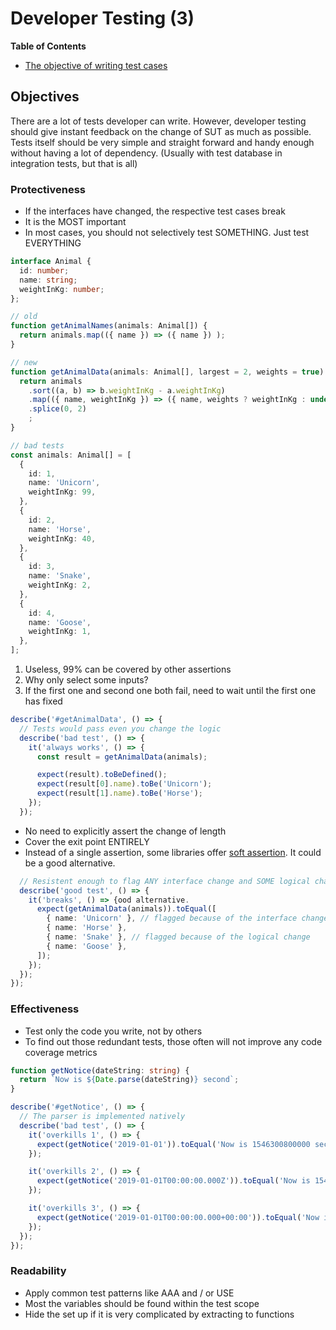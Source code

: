 # Developer Testing (3) <!-- omit in toc -->

**Table of Contents**

- [The objective of writing test cases](#the-objective-of-writing-test-cases)

## Objectives

There are a lot of tests developer can write.
However, developer testing should give instant feedback on the change of SUT as much as possible.
Tests itself should be very simple and straight forward and handy enough without having a lot of dependency. (Usually with test database in integration tests, but that is all)

### Protectiveness

- If the interfaces have changed, the respective test cases break
- It is the MOST important
- In most cases, you should not selectively test SOMETHING. Just test EVERYTHING

```typescript
interface Animal {
  id: number;
  name: string;
  weightInKg: number;
};

// old
function getAnimalNames(animals: Animal[]) {
  return animals.map(({ name }) => ({ name }) );
}

// new
function getAnimalData(animals: Animal[], largest = 2, weights = true) {
  return animals
    .sort((a, b) => b.weightInKg - a.weightInKg)
    .map(({ name, weightInKg }) => ({ name, weights ? weightInKg : undefined }))
    .splice(0, 2)
    ;
}

// bad tests
const animals: Animal[] = [
  {
    id: 1,
    name: 'Unicorn',
    weightInKg: 99,
  },
  {
    id: 2,
    name: 'Horse',
    weightInKg: 40,
  },
  {
    id: 3,
    name: 'Snake',
    weightInKg: 2,
  },
  {
    id: 4,
    name: 'Goose',
    weightInKg: 1,
  },
];
```



1. Useless, 99% can be covered by other assertions
2. Why only select some inputs?
3. If the first one and second one both fail, need to wait until the first one has fixed

```typescript
describe('#getAnimalData', () => {
  // Tests would pass even you change the logic
  describe('bad test', () => {
    it('always works', () => {
      const result = getAnimalData(animals);

      expect(result).toBeDefined();
      expect(result[0].name).toBe('Unicorn');
      expect(result[1].name).toBe('Horse');
    });
  });
```


- No need to explicitly assert the change of length
- Cover the exit point ENTIRELY
- Instead of a single assertion, some libraries offer [soft assertion](https://playwright.dev/docs/test-assertions#soft-assertions). It could be a good alternative.

```typescript
  // Resistent enough to flag ANY interface change and SOME logical change
  describe('good test', () => {
    it('breaks', () => {ood alternative.
      expect(getAnimalData(animals)).toEqual([
        { name: 'Unicorn' }, // flagged because of the interface change
        { name: 'Horse' },
        { name: 'Snake' }, // flagged because of the logical change
        { name: 'Goose' },
      ]);
    });
  });
});
```

### Effectiveness

- Test only the code you write, not by others
- To find out those redundant tests, those often will not improve any code coverage metrics

```typescript
function getNotice(dateString: string) {
  return `Now is ${Date.parse(dateString)} second`;
}

describe('#getNotice', () => {
  // The parser is implemented natively
  describe('bad test', () => {
    it('overkills 1', () => {
      expect(getNotice('2019-01-01')).toEqual('Now is 1546300800000 second');
    });

    it('overkills 2', () => {
      expect(getNotice('2019-01-01T00:00:00.000Z')).toEqual('Now is 1546300800000 second');
    });

    it('overkills 3', () => {
      expect(getNotice('2019-01-01T00:00:00.000+00:00')).toEqual('Now is 1546300800000 second');
    });
  });
});
```

### Readability

- Apply common test patterns like AAA and / or USE
- Most the variables should be found within the test scope
- Hide the set up if it is very complicated by extracting to functions

